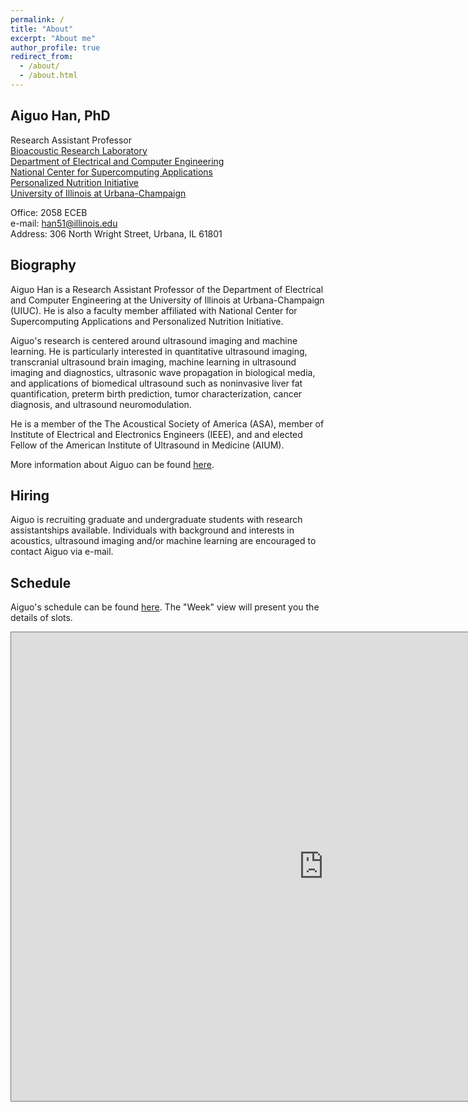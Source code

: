```yaml
---
permalink: /
title: "About"
excerpt: "About me"
author_profile: true
redirect_from: 
  - /about/
  - /about.html
---
```


## Aiguo Han, PhD
Research Assistant Professor <br>
[Bioacoustic Research Laboratory](http://www.brl.uiuc.edu/) <br>
[Department of Electrical and Computer Engineering](https://ece.illinois.edu/) <br>
[National Center for Supercomputing Applications](https://www.ncsa.illinois.edu/) <br>
[Personalized Nutrition Initiative](https://personalizednutrition.research.illinois.edu/) <br>
[University of Illinois at Urbana-Champaign](https://illinois.edu/) <br>

Office: 2058 ECEB <br>
e-mail: han51@illinois.edu <br>
Address: 306 North Wright Street, Urbana, IL 61801 <br>

## Biography
Aiguo Han is a Research Assistant Professor of the Department of Electrical and Computer Engineering at the University of Illinois at Urbana-Champaign (UIUC). He is also a faculty member affiliated with National Center for Supercomputing Applications and Personalized Nutrition Initiative. <br>

Aiguo's research is centered around ultrasound imaging and machine learning. He is particularly interested in quantitative ultrasound imaging, transcranial ultrasound brain imaging, machine learning in ultrasound imaging and diagnostics, ultrasonic wave propagation in biological media, and applications of biomedical ultrasound such as noninvasive liver fat quantification, preterm birth prediction, tumor characterization, cancer diagnosis, and ultrasound neuromodulation. <br>

He is a member of the The Acoustical Society of America (ASA), member of Institute of Electrical and Electronics Engineers (IEEE), and and elected Fellow of the American Institute of Ultrasound in Medicine (AIUM). <br>

More information about Aiguo can be found [here](cv). <br>

## Hiring
Aiguo is recruiting graduate and undergraduate students with research assistantships available. Individuals with background and interests in acoustics, ultrasound imaging and/or machine learning are encouraged to contact Aiguo via e-mail. <br>

## Schedule
Aiguo's schedule can be found [here](https://outlook.office365.com/owa/calendar/8352237e97834ff4b59933c85ffdda0b@illinois.edu/e1223afd8dfa4d558c6197efe951e24413206911830300535651/calendar.html). The "Week" view will present you the details of slots.

<iframe src="https://outlook.office365.com/owa/calendar/8352237e97834ff4b59933c85ffdda0b@illinois.edu/e1223afd8dfa4d558c6197efe951e24413206911830300535651/calendar.html" style="border:solid 1px #777"  width="1000" height="750" frameborder="0" scrolling="no"></iframe>
